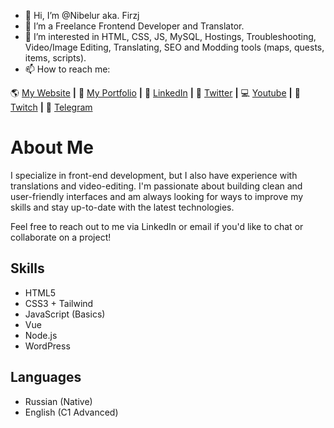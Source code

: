 - 👋 Hi, I’m @Nibelur aka. Firzj
- 🌱 I’m a Freelance Frontend Developer and Translator.
- 👀 I’m interested in HTML, CSS, JS, MySQL, Hostings, Troubleshooting, Video/Image Editing, Translating, SEO and Modding tools (maps, quests, items, scripts).
- 📫 How to reach me:


🌎 [My Website][My Website] **|**
🏢 [My Portfolio][My Portfolio] **|** 
💼 [LinkedIn][LinkedIn] **|** 
📰 [Twitter][Twitter] **|** 
💻 [Youtube][Youtube] **|** 
🎥 [Twitch][Twitch] **|**
📩 [Telegram][Telegram]

[My Website]: https://Firzjberg.ru
[My Portfolio]: https://dbykovski.netlify.app
[LinkedIn]: https://www.linkedin.com/in/denisbykovski/
[Twitter]: https://twitter.com/DenisFirzjberg
[Youtube]: https://youtube.com/firzjlive
[Twitch]: https://twitch.tv/nibelur
[Telegram]: https://t.me/nibelur
<!---
Nibelar/Nibelar is a ✨ special ✨ repository because its `README.md` (this file) appears on your GitHub profile.
You can click the Preview link to take a look at your changes.
--->
# About Me
I specialize in front-end development, but I also have experience with translations and video-editing. I'm passionate about building clean and user-friendly interfaces and am always looking for ways to improve my skills and stay up-to-date with the latest technologies.

Feel free to reach out to me via LinkedIn or email if you'd like to chat or collaborate on a project!

## Skills

- HTML5
- CSS3 + Tailwind
- JavaScript (Basics)
- Vue
- Node.js
- WordPress

## Languages

- Russian (Native)
- English (C1 Advanced)
